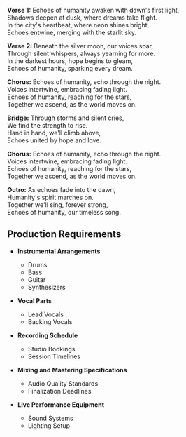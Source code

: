 **Verse 1:**
Echoes of humanity awaken with dawn's first light,  
Shadows deepen at dusk, where dreams take flight.  
In the city's heartbeat, where neon shines bright,  
Echoes entwine, merging with the starlit sky.

**Verse 2:**
Beneath the silver moon, our voices soar,  
Through silent whispers, always yearning for more.  
In the darkest hours, hope begins to gleam,  
Echoes of humanity, sparking every dream.

**Chorus:**
Echoes of humanity, echo through the night.  
Voices intertwine, embracing fading light.  
Echoes of humanity, reaching for the stars,  
Together we ascend, as the world moves on.

**Bridge:**
Through storms and silent cries,  
We find the strength to rise.  
Hand in hand, we'll climb above,  
Echoes united by hope and love.

**Chorus:**
Echoes of humanity, echo through the night.  
Voices intertwine, embracing fading light.  
Echoes of humanity, reaching for the stars,  
Together we ascend, as the world moves on.

**Outro:**
As echoes fade into the dawn,  
Humanity's spirit marches on.  
Together we'll sing, forever strong,  
Echoes of humanity, our timeless song.

## Production Requirements

- **Instrumental Arrangements**
  - Drums
  - Bass
  - Guitar
  - Synthesizers

- **Vocal Parts**
  - Lead Vocals
  - Backing Vocals

- **Recording Schedule**
  - Studio Bookings
  - Session Timelines

- **Mixing and Mastering Specifications**
  - Audio Quality Standards
  - Finalization Deadlines

- **Live Performance Equipment**
  - Sound Systems
  - Lighting Setup
```